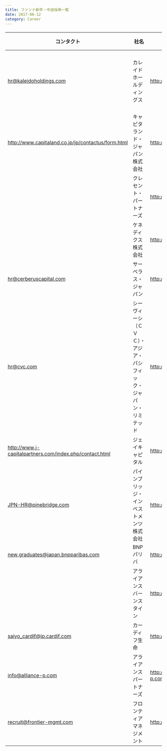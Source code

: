 ```yaml
---
title: ファンド新卒・中途採用一覧
date: 2017-06-12
category: Career
---
```

<h6>

| コンタクト                                              | 社名                                                               | URL                                                    | ポジション                                               |
|---------------------------------------------------------|--------------------------------------------------------------------|--------------------------------------------------------|----------------------------------------------------------|
| hr@kaleidoholdings.com                                  | カレイドホールディングス                                           | http://www.kaleidoholdings.co.jp/                      | アソシエイト、アナリスト、アドミニストレイティブスタッフ |
| http://www.capitaland.co.jp/jp/contactus/form.html      | キャピタランド・ジャパン株式会社                                   | http://www.capitaland.co.jp/index.html                 |                                                          |
|                                                         | クレセント・パートナーズ                                           | http://www.crescentcap.com/career/positions            | "Portfolio Analyst,                                      |
|                                                         | ケネディクス株式会社                                               | http://www.kenedix.com/                                |                                                          |
| hr@cerberuscapital.com                                  | サーベラス・ジャパン                                               | http://www.cerberuscapital.com/                        |                                                          |
| hr@cvc.com                                              | シーヴィーシ（ＣＶＣ）・アジア・パシフィック・ジャパン・リミテッド | http://www.cvceurope.com/                              |                                                          |
| http://www.j-capitalpartners.com/index.php/contact.html |    ジェイキャピタル                                                                | http://www.j-capitalpartners.com/                      |                                                          |
| JPN-HR@pinebridge.com                                   | パインブリッジ・インベストメンツ株式会社                           | http://www.pinebridge.co.jp/                           | クライアントレポーティング, リサーチアナリスト           |
| new.graduates@japan.bnpparibas.com                      | BNPパリバ                                                          | http://www.bnpparibas.jp/jp/careers/join-us/           |                                                          |
|                                                         | アライアンスバーンスタイン                                         | http://www.abglobal.co.jp/career/index                 |                                                          |
| saiyo_cardif@jp.cardif.com                              | カーディフ生命                                                     | http://www.cardif.co.jp/jp/pid3081/careers.html        |                                                          |
| info@alliance-p.com                                     | アライアンスパートナーズ                                           | http://www.alliance-p.com/recruit/graduates/index.html | 採用検討中                                               |
| recruit@frontier-mgmt.com                               | フロンティアマネジメント                                           | http://www.frontier-mgmt.com/recruit02.php             |                                                          |

</h>